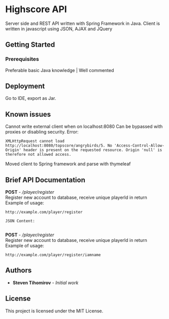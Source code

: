 # Highscore API

Server side and REST API written with Spring Framework in Java. Client is written in javascript using JSON, AJAX and JQuery

## Getting Started



### Prerequisites

Preferable basic Java knowledge |
Well commented


## Deployment

Go to IDE, export as Jar.

## Known issues

Cannot write external client when on localhost:8080
Can be bypassed with proxies or disabling security.
Error: 
```
XMLHttpRequest cannot load http://localhost:8080/topscore/angrybirds/5. No 'Access-Control-Allow-Origin' header is present on the requested resource. Origin 'null' is therefore not allowed access.
```
Moved client to Spring framework and parse with thymeleaf




## Brief API Documentation

**POST** - */player/register*
<br/>
Register new account to database, receive unique playerId in return
<br/>
Example of usage: 
```
http://example.com/player/register

JSON Content: 


```

**POST** - */player/register*
<br/>
Register new account to database, receive unique playerId in return
<br/>
Example of usage: 
```
http://example.com/player/register/iamname
```



## Authors

* **Steven Tihomirov** - *Initial work* 


## License

This project is licensed under the MIT License.
